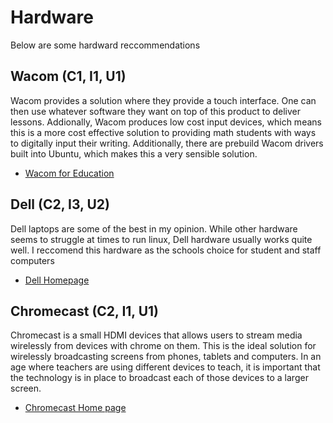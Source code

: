# Hardware

Below are some hardward reccommendations

## Wacom (C1, I1, U1)

Wacom provides a solution where they provide a touch interface. One can then use whatever software they want on top of this product to deliver lessons. Addionally, Wacom produces low cost input devices, which means this is a more cost effective solution to providing math students with ways to digitally input their writing. Additionally, there are prebuild Wacom drivers built into Ubuntu, which makes this a very sensible solution.

* [Wacom for Education](http://www.wacom.com/en-ca/discover/educate/interactive-classroom)

## Dell (C2, I3, U2)

Dell laptops are some of the best in my opinion. While other hardware seems to struggle at times to run linux, Dell hardware usually works quite well. I reccomend this hardware as the schools choice for student and staff computers

* [Dell Homepage](http://www.dell.com/)

## Chromecast (C2, I1, U1)

Chromecast is a small HDMI devices that allows users to stream media wirelessly from devices with chrome on them. This is the ideal solution for wirelessly broadcasting screens from phones, tablets and computers. In an age where teachers are using different devices to teach, it is important that the technology is in place to broadcast each of those devices to a larger screen.

* [Chromecast Home page](https://www.google.ca/chrome/devices/chromecast/)
